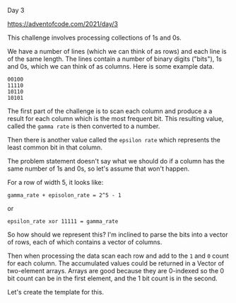 Day 3

https://adventofcode.com/2021/day/3

This challenge involves processing collections of 1s and 0s.

We have a number of lines (which we can think of as rows) and each line is of the same length. The lines contain a number of binary digits ("bits"), 1s and 0s, which we can think of as columns. Here is some example data.

```
00100
11110
10110
10101
```

The first part of the challenge is to scan each column and produce a a result for each column which is the most frequent bit. This resulting value, called the `gamma rate` is then converted to a number.

Then there is another value called the `epsilon rate` which represents the least common bit in that column.

The problem statement doesn't say what we should do if a column has the same number of 1s and 0s, so let's assume that won't happen.

For a row of width 5, it looks like: 

`gamma_rate + episolon_rate = 2^5 - 1`

or

`epsilon_rate xor 11111 = gamma_rate`

So how should we represent this? I'm inclined to parse the bits into a vector of rows, each of which contains a vector of columns.

Then when processing the data scan each row and add to the `1` and `0` count for each column. The accumulated values could be returned in a Vector of two-element arrays. Arrays are good because they are 0-indexed so the 0 bit count can be in the first element, and the 1 bit count is in the second.

Let's create the template for this.





